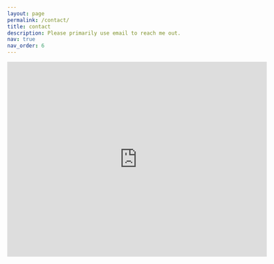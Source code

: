 ```yaml
---
layout: page
permalink: /contact/
title: contact
description: Please primarily use email to reach me out.
nav: true
nav_order: 6
---
```


<iframe src="https://www.google.com/maps/embed?pb=!1m18!1m12!1m3!1d3066.5212983789406!2d30.48857209077298!3d39.77285512567433!2m3!1f0!2f0!3f0!3m2!1i1024!2i768!4f13.1!3m3!1m2!1s0x14cc1665b47a749f%3A0xf417445a553d0f89!2sAnadolu%20University%20Porsuk%20Vocational%20School!5e0!3m2!1sen!2str!4v1621332832153!5m2!1sen!2str" width="600" height="450" style="border:0;" allowfullscreen="" loading="lazy"></iframe>
